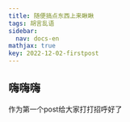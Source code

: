 ```yaml
---
title: 随便搞点东西上来瞅瞅
tags: 胡言乱语
sidebar:
  nav: docs-en
mathjax: true
key: 2022-12-02-firstpost
---
```


## 嗨嗨嗨

作为第一个post给大家打打招呼好了

<!--more-->
